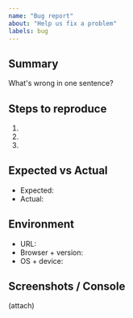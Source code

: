```yaml
---
name: "Bug report"
about: "Help us fix a problem"
labels: bug
---
```


## Summary
What's wrong in one sentence?

## Steps to reproduce
1.
2.
3.

## Expected vs Actual
- Expected:
- Actual:

## Environment
- URL:
- Browser + version:
- OS + device:

## Screenshots / Console
(attach)
